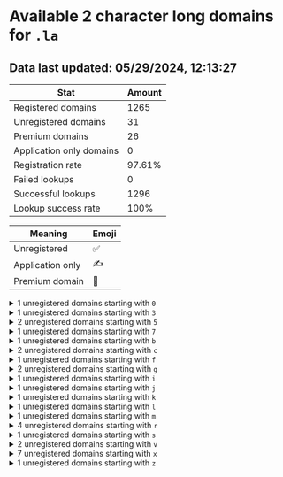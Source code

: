 # Available 2 character long domains for `.la`

## Data last updated: 05/29/2024, 12:13:27

|Stat|Amount|
|--|--|
|Registered domains|1265|
|Unregistered domains|31|
|Premium domains|26|
|Application only domains|0|
|Registration rate|97.61%|
|Failed lookups|0|
|Successful lookups|1296|
|Lookup success rate|100%|


|Meaning|Emoji|
|--|--|
|Unregistered|:white_check_mark:|
|Application only|:writing_hand:|
|Premium domain|:gem:|

<details>
<summary>1 unregistered domains starting with <bold><code>0</code></bold></summary>

|Type|Domain|
|--|--|
|:gem:|`0u.la`|
</details>
<details>
<summary>1 unregistered domains starting with <bold><code>3</code></bold></summary>

|Type|Domain|
|--|--|
|:gem:|`3g.la`|
</details>
<details>
<summary>2 unregistered domains starting with <bold><code>5</code></bold></summary>

|Type|Domain|
|--|--|
|:white_check_mark:|`5l.la`|
|:gem:|`5x.la`|
</details>
<details>
<summary>1 unregistered domains starting with <bold><code>7</code></bold></summary>

|Type|Domain|
|--|--|
|:white_check_mark:|`7t.la`|
</details>
<details>
<summary>1 unregistered domains starting with <bold><code>b</code></bold></summary>

|Type|Domain|
|--|--|
|:gem:|`bm.la`|
</details>
<details>
<summary>2 unregistered domains starting with <bold><code>c</code></bold></summary>

|Type|Domain|
|--|--|
|:gem:|`cv.la`|
|:gem:|`cz.la`|
</details>
<details>
<summary>1 unregistered domains starting with <bold><code>f</code></bold></summary>

|Type|Domain|
|--|--|
|:gem:|`f8.la`|
</details>
<details>
<summary>2 unregistered domains starting with <bold><code>g</code></bold></summary>

|Type|Domain|
|--|--|
|:gem:|`gi.la`|
|:white_check_mark:|`gk.la`|
</details>
<details>
<summary>1 unregistered domains starting with <bold><code>i</code></bold></summary>

|Type|Domain|
|--|--|
|:gem:|`ia.la`|
</details>
<details>
<summary>1 unregistered domains starting with <bold><code>j</code></bold></summary>

|Type|Domain|
|--|--|
|:white_check_mark:|`jn.la`|
</details>
<details>
<summary>1 unregistered domains starting with <bold><code>k</code></bold></summary>

|Type|Domain|
|--|--|
|:gem:|`ki.la`|
</details>
<details>
<summary>1 unregistered domains starting with <bold><code>l</code></bold></summary>

|Type|Domain|
|--|--|
|:gem:|`lc.la`|
</details>
<details>
<summary>1 unregistered domains starting with <bold><code>m</code></bold></summary>

|Type|Domain|
|--|--|
|:gem:|`m1.la`|
</details>
<details>
<summary>4 unregistered domains starting with <bold><code>r</code></bold></summary>

|Type|Domain|
|--|--|
|:gem:|`r2.la`|
|:gem:|`rb.la`|
|:gem:|`rk.la`|
|:gem:|`rs.la`|
</details>
<details>
<summary>1 unregistered domains starting with <bold><code>s</code></bold></summary>

|Type|Domain|
|--|--|
|:gem:|`sz.la`|
</details>
<details>
<summary>2 unregistered domains starting with <bold><code>v</code></bold></summary>

|Type|Domain|
|--|--|
|:gem:|`vk.la`|
|:gem:|`vs.la`|
</details>
<details>
<summary>7 unregistered domains starting with <bold><code>x</code></bold></summary>

|Type|Domain|
|--|--|
|:gem:|`x3.la`|
|:gem:|`x4.la`|
|:gem:|`x5.la`|
|:gem:|`x6.la`|
|:gem:|`x7.la`|
|:gem:|`x8.la`|
|:gem:|`x9.la`|
</details>
<details>
<summary>1 unregistered domains starting with <bold><code>z</code></bold></summary>

|Type|Domain|
|--|--|
|:white_check_mark:|`zc.la`|
</details>